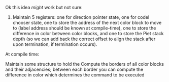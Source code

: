 Ok this idea _might_ work but not sure: 

1. Maintain 5 registers: one for direction pointer state, one for codel chooser state, one to store the address of the next color block to move to (label address should be known at compile-time), one to store the difference in color between color blocks, and one to store the Piet stack depth (so we can add back the correct offset to align the stack after upon termination, if termination occurs).

At compile time: 

Maintain some structure to hold the Compute the borders of all color blocks and their adjacencies; between each border you can compute the difference in color which determines the command to be executed

